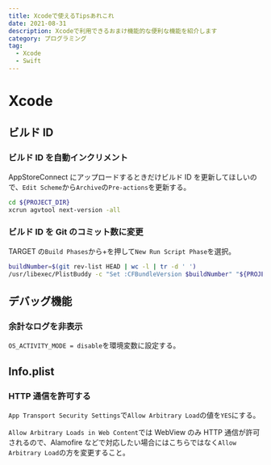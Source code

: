 ```yaml
---
title: Xcodeで使えるTipsあれこれ
date: 2021-08-31
description: Xcodeで利用できるおまけ機能的な便利な機能を紹介します
category: プログラミング
tag:
  - Xcode
  - Swift
---
```


# Xcode

## ビルド ID

### ビルド ID を自動インクリメント

AppStoreConnect にアップロードするときだけビルド ID を更新してほしいので、`Edit Scheme`から`Archive`の`Pre-actions`を更新する。

```sh
cd ${PROJECT_DIR}
xcrun agvtool next-version -all
```

### ビルド ID を Git のコミット数に変更

TARGET の`Build Phases`から+を押して`New Run Script Phase`を選択。

```sh
buildNumber=$(git rev-list HEAD | wc -l | tr -d ' ')
/usr/libexec/PlistBuddy -c "Set :CFBundleVersion $buildNumber" "${PROJECT_DIR}/${INFOPLIST_FILE}"
```

## デバッグ機能

### 余計なログを非表示

`OS_ACTIVITY_MODE = disable`を環境変数に設定する。

## Info.plist

### HTTP 通信を許可する

`App Transport Security Settings`で`Allow Arbitrary Load`の値を`YES`にする。

`Allow Arbitrary Loads in Web Content`では WebView のみ HTTP 通信が許可されるので、Alamofire などで対応したい場合にはこちらではなく`Allow Arbitrary Load`の方を変更すること。
